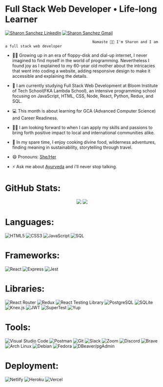 # Full Stack Web Developer • Life-long Learner
[![Sharon Sanchez LinkedIn](https://img.shields.io/badge/Sharon_Sanchez-0A66C2?style=for-the-badge&logo=LinkedIn)](https://www.linkedin.com/in/sharontsanchez/)
[![Sharon Sanchez Gmail](https://img.shields.io/badge/Gmail-D14836?style=for-the-badge&logo=gmail&logoColor=white)](mailto:sharontsanchez@gmail.com)

                                            Namaste 🙏🏽 I'm Sharon and I am a full stack web developer
- 👩‍👧 Growing up in an era of floppy-disk and dial-up internet, I never imagined to find myself in the world of programming. Nevertheless I found joy as I explained to my 60-year old mother about the intricacies that went into coding a website, adding responsive design to make it accessible and explaining the details.
- 🔨 I am currently studying Full Stack Web Development at Bloom Institute of Tech School(FKA Lambda School), an intensive programming school focusing on JavaScript, HTML, CSS, Node, React, Python, Redux, and SQL.
- 💻 This month is about learning for GCA (Advanced Computer Science) and Career Readiness. 
- 👩‍💻 I am looking forward to when I can apply my skills and passions to bring forth positive impact to local and international communities alike.
- 🌴 In my spare time, I enjoy cooking divine food, wilderness adventures, finding meaning in sustainability, storytelling through travel. 

- 😄 Pronouns: [She/Her](https://www.mypronouns.org/she-her)
- ⚡ Ask me about [Ayurveda](https://www.keralatourism.org/highresolutionimages/ayurveda/) and i'll never stop talking.



# GitHub Stats:
<p align = "center">
  <img src = "https://github-readme-stats.vercel.app/api?username=sharontsanchez&show_icons=true&theme=radical&line_height=33">
  <img src = "https://github-readme-streak-stats.herokuapp.com/?user=sharontsanchez&theme=blue-green)](https://github.com/sharontsanchez/github-readme-streak-stats)">
</p>

# Languages: 
![HTML5](https://img.shields.io/badge/html5-%23E34F26.svg?style=for-the-badge&logo=html5&logoColor=white) 
![CSS3](https://img.shields.io/badge/css3-%231572B6.svg?style=for-the-badge&logo=css3&logoColor=white) 
![JavaScript](https://img.shields.io/badge/javascript-%23323330.svg?style=for-the-badge&logo=javascript&logoColor=%23F7DF1E)
![SQL](https://img.shields.io/badge/SQL-blue?style=for-the-badge)

# Frameworks: 
![React](https://img.shields.io/badge/React-20232A?style=for-the-badge&logo=react&logoColor=61DAFB) 
![Express](https://img.shields.io/badge/Express.js-000000?style=for-the-badge&logo=express&logoColor=white) 
![Jest](https://img.shields.io/badge/Jest-C21325?style=for-the-badge&logo=jest&logoColor=white)

# Libraries: 
![React Router](https://img.shields.io/badge/React_Router-CA4245?style=for-the-badge&logo=react-router&logoColor=white)
![Redux](https://img.shields.io/badge/Redux-593D88?style=for-the-badge&logo=redux&logoColor=white)
![React Testing Library](https://img.shields.io/badge/-TestingLibrary-%23E33332?style=for-the-badge&logo=testing-library&logoColor=white)
![PostgreSQL](https://img.shields.io/badge/PostgreSQL-316192?style=for-the-badge&logo=postgresql&logoColor=white)
![SQLite](https://img.shields.io/badge/sqlite-%2307405e.svg?style=for-the-badge&logo=sqlite&logoColor=white)
![Knex.js](https://img.shields.io/badge/Knex.js-orange?style=for-the-badge)
![JWT](https://img.shields.io/badge/JWT-black?style=for-the-badge&logo=JSON%20web%20tokens)
![SuperTest](https://img.shields.io/badge/SuperTest-red?style=for-the-badge)
![Yup](https://img.shields.io/badge/Yup-black?style=for-the-badge)

# Tools: 
![Visual Studio Code](https://img.shields.io/badge/Visual%20Studio%20Code-0078d7.svg?style=for-the-badge&logo=visual-studio-code&logoColor=white) 
![Postman](https://img.shields.io/badge/Postman-FF6C37?style=for-the-badge&logo=postman&logoColor=white) 
![Git](https://img.shields.io/badge/git-%23F05033.svg?style=for-the-badge&logo=git&logoColor=white) 
![Slack](https://img.shields.io/badge/Slack-4A154B?style=for-the-badge&logo=slack&logoColor=white) 
![Zoom](https://img.shields.io/badge/Zoom-2D8CFF?style=for-the-badge&logo=zoom&logoColor=white) 
![Discord](https://img.shields.io/badge/Discord-7289DA?style=for-the-badge&logo=discord&logoColor=white) 
![Brave](https://img.shields.io/badge/Brave-FB542B?style=for-the-badge&logo=Brave&logoColor=white) 
![Arch Linux](https://img.shields.io/badge/Arch_Linux-1793D1?style=for-the-badge&logo=arch-linux&logoColor=white) 
![Debian](https://img.shields.io/badge/Debian-A81D33?style=for-the-badge&logo=debian&logoColor=white) 
![Fedora](https://img.shields.io/badge/Fedora-294172?style=for-the-badge&logo=fedora&logoColor=white)
![DBeaver/pgAdmin](https://img.shields.io/badge/DBeaver_/_pgAdmin-tan?style=for-the-badge&logo=PostgreSQL&logoColor=black)

# Deployment: 
![Netlify](https://img.shields.io/badge/netlify-%23000000.svg?style=for-the-badge&logo=netlify&logoColor=#00C7B7) 
![Heroku](https://img.shields.io/badge/heroku-%23430098.svg?style=for-the-badge&logo=heroku&logoColor=white) 
![Vercel](https://img.shields.io/badge/vercel-%23000000.svg?style=for-the-badge&logo=vercel&logoColor=white)

